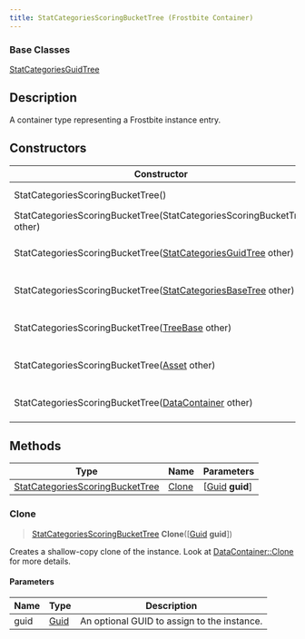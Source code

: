 ```yaml
---
title: StatCategoriesScoringBucketTree (Frostbite Container)
---
```

### Base Classes

[StatCategoriesGuidTree](StatCategoriesGuidTree)

## Description

A container type representing a Frostbite instance entry.

## Constructors

| Constructor                                                                                | Description                                                                                                                                           |
| ------------------------------------------------------------------------------------------ | ----------------------------------------------------------------------------------------------------------------------------------------------------- |
| StatCategoriesScoringBucketTree()                                                          | Create a new instance of this container type.                                                                                                         |
| StatCategoriesScoringBucketTree(StatCategoriesScoringBucketTree other)                     | Create a reference copy of an instance of the same type.                                                                                              |
| StatCategoriesScoringBucketTree([StatCategoriesGuidTree](StatCategoriesGuidTree) other)    | Upcast an instance of type [StatCategoriesGuidTree](StatCategoriesGuidTree) to [StatCategoriesScoringBucketTree](StatCategoriesScoringBucketTree).    |
| StatCategoriesScoringBucketTree([StatCategoriesBaseTree](StatCategoriesBaseTree) other)    | Upcast an instance of type [StatCategoriesBaseTree](StatCategoriesBaseTree) to [StatCategoriesScoringBucketTree](StatCategoriesScoringBucketTree).    |
| StatCategoriesScoringBucketTree([TreeBase](TreeBase) other)                                | Upcast an instance of type [TreeBase](TreeBase) to [StatCategoriesScoringBucketTree](StatCategoriesScoringBucketTree).                                |
| StatCategoriesScoringBucketTree([Asset](Asset) other)                                      | Upcast an instance of type [Asset](Asset) to [StatCategoriesScoringBucketTree](StatCategoriesScoringBucketTree).                                      |
| StatCategoriesScoringBucketTree([DataContainer](/vext/ref/cls/shr/datacontainer) other) | Upcast an instance of type [DataContainer](/vext/ref/cls/shr/datacontainer) to [StatCategoriesScoringBucketTree](StatCategoriesScoringBucketTree). |

## Methods

| Type                                                               | Name            | Parameters                                     |
| ------------------------------------------------------------------ | --------------- | ---------------------------------------------- |
| [StatCategoriesScoringBucketTree](StatCategoriesScoringBucketTree) | [Clone](#clone) | \[[Guid](/vext/ref/cls/shr/guid) **guid**\] |

### Clone

> [StatCategoriesScoringBucketTree](StatCategoriesScoringBucketTree) **Clone**(\[[Guid](/vext/ref/cls/shr/guid) **guid**\])

Creates a shallow-copy clone of the instance. Look at [DataContainer::Clone](/vext/ref/cls/shr/datacontainer#clone) for more details.

#### Parameters

| Name | Type         | Description                                 |
| ---- | ------------ | ------------------------------------------- |
| guid | [Guid](Guid) | An optional GUID to assign to the instance. |
